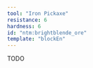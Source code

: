 ```yaml
---
tool: "Iron Pickaxe"
resistance: 6
hardness: 6
id: "ntm:brightblende_ore"
template: "blockEn"
---
```


TODO
